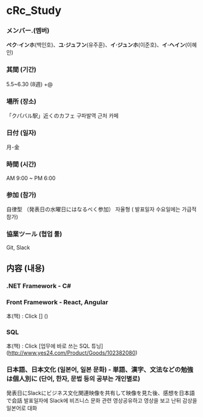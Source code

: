 # cRc_Study


### メンバー.(멤버)
**ペク·インホ**(백인호)、**ユ·ジュフン**(유주훈)、**イ·ジュンホ**(이준호)、**イ·ヘイン**(이혜인)  

### 其間 (기간) 
5.5~6.30 (8週) +@

### 場所 (장소)
「クパバル駅」近くのカフェ
 구파발역 근처 카페

### 日付 (일자)
月-金

### 時間 (시간)
AM 9:00 ~ PM 6:00

### 参加 (참가) 
自律型 （発表日の水曜日にはなるべく参加）
자율형 ( 발표일자 수요일에는 가급적  참가)

### 協業ツール (협업 툴)
Git, Slack 

## 内容 (내용)

### .NET Framework - C#

###  Front Framework - React, Angular 
本(책) : Click [] ()
###  SQL
本(책) : Click [업무에 바로 쓰는 SQL 튜닝] (http://www.yes24.com/Product/Goods/102382080)

###  日本語、日本文化 (일본어, 일본 문화) - 単語、漢字、文法などの勉強は個人別に (단어, 한자, 문법 등의 공부는 개인별로)
発表日にSlackにビジネス文化関連映像を共有して映像を見た後、感想を日本語で会話
발표일자에 Slack에 비즈니스 문화 관련 영상공유하고 영상을 보고 난뒤 감상을 일본어로 대화 
